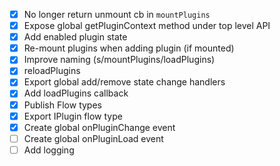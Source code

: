 - [x] No longer return unmount cb in `mountPlugins`
- [x] Expose global getPluginContext method under top level API
- [x] Add enabled plugin state
- [x] Re-mount plugins when adding plugin (if mounted)
- [x] Improve naming (s/mountPlugins/loadPlugins)
- [x] reloadPlugins
- [x] Export global add/remove state change handlers
- [x] Add loadPlugins callback
- [x] Publish Flow types
- [x] Export IPlugin flow type
- [x] Create global onPluginChange event
- [ ] Create global onPluginLoad event
- [ ] Add logging
